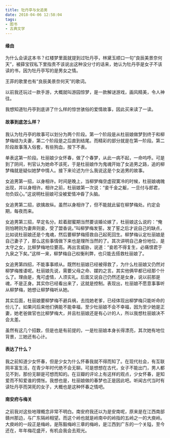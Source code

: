 ```yaml
---
title: 牡丹亭与女追男
date: 2018-04-06 12:58:04
tags:
- 图书
- 古典文学
---
```


#### 缘由

为什么会读这本书？红楼梦里面就提到过牡丹亭，林黛玉顺口一句“良辰美景奈何天”，被薛宝钗私下里指责不该说出这种没分寸的话来，她认为牡丹亭是女子不该读的书，因为牡丹亭写的是男女之情。

王菲的歌里也有“良辰美景奈何天”的歌词。

以前我还玩过一款手游，大概就叫游园惊梦，是一款解谜游戏，画风精美，令人神往。

我想知道牡丹亭到底讲了什么样的惊世骇俗的爱情故事，因此买来读了一读。

#### 故事到底怎么样？

我认为牡丹亭的故事可以划分为两个阶段。第一个阶段是从杜丽娘做梦到终于和柳梦梅结为夫妻，第二个阶段是之后直到结尾。而精彩的部分就是在第一阶段。第二阶段故事落入俗套，有些狗血，按下不表。

单表这第一阶段。杜丽娘少女怀春，做了个春梦，从此一病不起，一命呜呼。可是到了阴间，判官认为她命不该死，于是杜丽娘作为鬼魂开始了女追男之路，追的柳梦梅就是疑似她梦中情人。接下来论述为什么我说这是个女追男的故事。

女追男第一招，以身相许。时间是晚上，当柳梦梅空虚寂寞冷的时候，杜丽娘魂魄出现，并以身相许。相许之前，杜丽娘第一次说：“妾千金之躯，一旦付与郎君，勿负奴心。”这说明杜丽娘可没被爱情冲昏了头脑。

女追男第二招，欲擒故纵。虽然以身相许了，但不能就此留在柳梦梅处。约定会期，每夜而来。

女追男第三招，早定名分。趁着甜蜜期当然要谈婚论嫁了，杜丽娘这么说的：“俺则怕聘则为妻奔则妾，受了盟香说。”叫柳梦梅发誓。发了誓之后才说自己的缺点，比如说杜丽娘还是个鬼魂，然后要柳梦梅搭救自己起死回生。柳梦梅认定杜丽娘是自己妻子了，那么这些事情做下来也是理所当然的了。其次讲明自己身份地位，是太守之女，比柳梦梅地位要高。再出言威胁，说道：“妾若不得复生，必痛恨君于九泉之下矣。”这样一来，柳梦梅自己权衡利弊，也只能去搭救杜丽娘了。

女追男第四招，不能事事顺从。既然杜丽娘已经被得救了，为什么杜丽娘又仍然对柳梦梅推诿呢。杜丽娘先说，需要父母之命、媒妁之言。其实他俩早都已经那个什么了。理由是，鬼可虚情，人须实礼。后面又说自己仍然还是女身，说以前那是魂，不是正身。其实你已经看出来了，这就是控制。表现出，杜丽娘不愿意事事听从柳梦梅，她想让柳梦梅听从她。

其实后面，杜丽娘要柳梦梅不避兵祸，去找她老爹，已经体现出柳梦梅只能听命的份儿了。如果问后来他们俩能不能幸福，至少杜丽娘不会不幸福，因为至少她是正妻，她老爸做官也比柳梦梅大，并且杜丽娘还是有心计的人，所以我想杜丽娘决不会太差。

虽然有这几个招数，但是也是有前提的，一是杜丽娘本身长得漂亮，其次她有地位背景，三她还有心计。

#### 表达了什么？

我之前知道少女怀春，但是少女为什么怀春我就不得而知了。在现代社会，有互联网丰富生活，在青少年时代绝不会无聊。可是想想在古代，女子不能出门，男人都见不到，那份无聊是可想而知的。在豆瓣的评论上有这样的观点，少女怀春，是知爱而不知爱谁的惆怅。我想也是，杜丽娘做的春梦也正是因此吧。听闻古代当时有读牡丹亭而哭死的女子，大概也是这种怀春之情吧。

#### 南安府与梅关

之前我对这些地理概念非常不明白。南安府我还以为是安南呢，原来是在江西南部赣州那边，与广东隔岭相望。而这个岭也就是岭南中的岭指的五岭之一的大庾岭。大庾岭的一段正是梅岭，是陈毅梅岭三章的梅岭，是江西到广东的一个关隘，至今还在，年年梅花盛开，有机会我会去观光。
